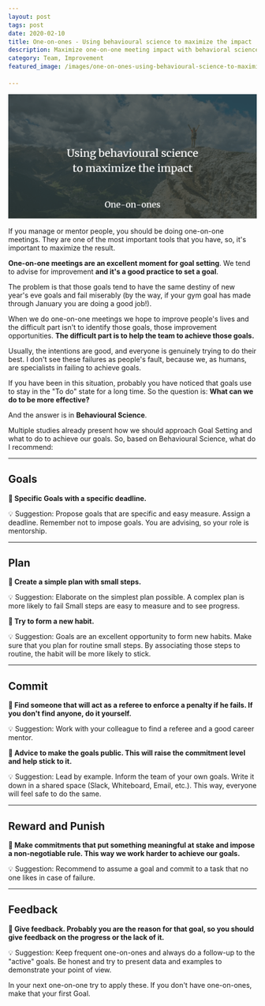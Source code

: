 ```yaml
---
layout: post
tags: post
date: 2020-02-10
title: One-on-ones - Using behavioural science to maximize the impact
description: Maximize one-on-one meeting impact with behavioral science - effective goal setting, achievement strategies, and team development.
category: Team, Improvement
featured_image: /images/one-on-ones-using-behavioural-science-to-maximize-the-impact.png

---
```


![One-on-ones - Using behavioural science to maximize the impact.](/images/one-on-ones-using-behavioural-science-to-maximize-the-impact.png)

If you manage or mentor people, you should be doing one-on-one meetings.
They are one of the most important tools that you have, so, it's important to maximize the result.

**One-on-one meetings are an excellent moment for goal setting**.
We tend to advise for improvement **and it's a good practice to set a goal**.

The problem is that those goals tend to have the same destiny of new year's eve goals and fail miserably (by the way, if your gym goal has made through January you are doing a good job!).

When we do one-on-one meetings we hope to improve people's lives and the difficult part isn't to identify those goals, those improvement opportunities.
**The difficult part is to help the team to achieve those goals.**

Usually, the intentions are good, and everyone is genuinely trying to do their best.
I don't see these failures as people's fault, because we, as humans, are specialists in failing to achieve goals.

If you have been in this situation, probably you have noticed that goals use to stay in the "To do" state for a long time.
So the question is: **What can we do to be more effective?**

And the answer is in **Behavioural Science**.

Multiple studies already present how we should approach Goal Setting and what to do to achieve our goals. So, based on Behavioural Science, what do I recommend:

---

## Goals

**🎯 Specific Goals with a specific deadline.**

💡 Suggestion: Propose goals that are specific and easy measure. Assign a deadline.
Remember not to impose goals. You are advising, so your role is mentorship.

---

## Plan

**🎯 Create a simple plan with small steps.**

💡 Suggestion: Elaborate on the simplest plan possible. A complex plan is more likely to fail
Small steps are easy to measure and to see progress.

**🎯 Try to form a new habit.**

💡 Suggestion: Goals are an excellent opportunity to form new habits.
Make sure that you plan for routine small steps.
By associating those steps to routine, the habit will be more likely to stick.

---

## Commit

**🎯 Find someone that will act as a referee to enforce a penalty if he fails. If you don't find anyone, do it yourself.**

💡 Suggestion: Work with your colleague to find a referee and a good career mentor.

**🎯 Advice to make the goals public. This will raise the commitment level and help stick to it.**

💡 Suggestion: Lead by example. Inform the team of your own goals. Write it down in a shared space (Slack, Whiteboard, Email, etc.).
This way, everyone will feel safe to do the same.

---

## Reward and Punish

**🎯 Make commitments that put something meaningful at stake and impose a non-negotiable rule. This way we work harder to achieve our goals.**

💡 Suggestion: Recommend to assume a goal and commit to a task that no one likes in case of failure.

---

## Feedback

**🎯 Give feedback. Probably you are the reason for that goal, so you should give feedback on the progress or the lack of it.**

💡 Suggestion: Keep frequent one-on-ones and always do a follow-up to the "active" goals.
Be honest and try to present data and examples to demonstrate your point of view.

In your next one-on-one try to apply these. If you don't have one-on-ones, make that your first Goal.
